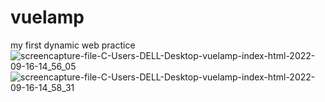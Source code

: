 # vuelamp
my first dynamic web practice 
![screencapture-file-C-Users-DELL-Desktop-vuelamp-index-html-2022-09-16-14_56_05](https://user-images.githubusercontent.com/111860713/190605860-1875bdfd-f2d3-422b-92ff-cd08686f66f0.png)
![screencapture-file-C-Users-DELL-Desktop-vuelamp-index-html-2022-09-16-14_58_31](https://user-images.githubusercontent.com/111860713/190605910-492be66c-99df-47ec-81de-1832b3803aa9.png)
